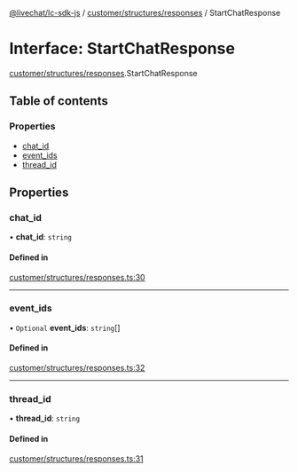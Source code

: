 [@livechat/lc-sdk-js](../README.md) / [customer/structures/responses](../modules/customer_structures_responses.md) / StartChatResponse

# Interface: StartChatResponse

[customer/structures/responses](../modules/customer_structures_responses.md).StartChatResponse

## Table of contents

### Properties

- [chat\_id](customer_structures_responses.StartChatResponse.md#chat_id)
- [event\_ids](customer_structures_responses.StartChatResponse.md#event_ids)
- [thread\_id](customer_structures_responses.StartChatResponse.md#thread_id)

## Properties

### chat\_id

• **chat\_id**: `string`

#### Defined in

[customer/structures/responses.ts:30](https://github.com/livechat/lc-sdk-js/blob/d267eeb/src/customer/structures/responses.ts#L30)

___

### event\_ids

• `Optional` **event\_ids**: `string`[]

#### Defined in

[customer/structures/responses.ts:32](https://github.com/livechat/lc-sdk-js/blob/d267eeb/src/customer/structures/responses.ts#L32)

___

### thread\_id

• **thread\_id**: `string`

#### Defined in

[customer/structures/responses.ts:31](https://github.com/livechat/lc-sdk-js/blob/d267eeb/src/customer/structures/responses.ts#L31)
